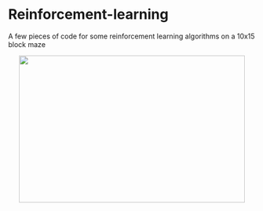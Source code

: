 # Reinforcement-learning
<meta name="google-site-verification" content="0FP9N4A4uWpMEZvDrlAwdCYzKES2fJHA-D71Tl8j4p8" />
A few pieces of code for some reinforcement learning algorithms on a 10x15 block maze
<p align="center">
  <img width="460" height="300" src="https://user-images.githubusercontent.com/34643237/118353984-2876cd00-b569-11eb-8f3f-cdcfb5f4627c.png">
  <p>
